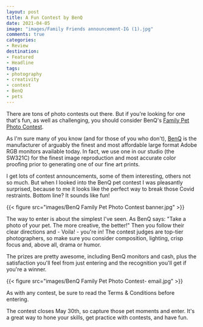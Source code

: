 ```yaml
---
layout: post
title: A Fun Contest by BenQ
date: 2021-04-05
image: "images/Family Friends announcement-IG (1).jpg"
comments: true
categories: 
- Review
destination: 
- Featured
- Headline
tags:
- photography
- creativity
- contest
- BenQ
- pets
---
```

There are tons of photo contests out there. But if you're looking for one that's fun, as well as challenging, you should consider BenQ's [Family Pet Photo Contest](https://www.benq.com/en-us/content/aqcolor-professional-monitor-events-tips-support.html?&utm_source=influencer_%3clester_picker%3eutm_medium=referral&utm_campaign=pet_contest). 

As I'm sure many of you know (and for those of you who don't), [BenQ](https://www.benq.com/en-us/index.html) is the manufacturer of arguably the finest and most affordable large format Adobe RGB monitors available today. In fact, we use one in our studio (the SW321C) for the finest image reproduction and most accurate color proofing prior to generating one of our fine art prints.  

I get lots of contest announcements, some of them interesting, others not so much. But when I looked into the BenQ pet contest I was pleasantly surprised, because to me it looks like the perfect way to break those Covid restraints. Bottom line? It sounds like fun!

{{< figure src="images/BenQ Family Pet Photo Contest banner.jpg" >}}

The way to enter is about the simplest I've seen. As BenQ says: "Take a photo of your pet. The more creative, the better!" Then you follow their clear directions and - Voila! - you're in! The contest judges are top-tier photographers, so make sure you consider composition, lighting, crisp focus and, above all, drama or humor. 

The prizes are pretty awesome, including BenQ monitors and cash, plus the satisfaction you'll feel from just entering and the recognition you'll get if you're a winner. 

{{< figure src="images/BenQ Family Pet Photo Contest- email.jpg" >}}

As with any contest, be sure to read the Terms & Conditions before entering. 

The contest closes May 30th, so capture those pet moments and enter. It's a great way to hone your skills, get practice with contests, and have fun. 

